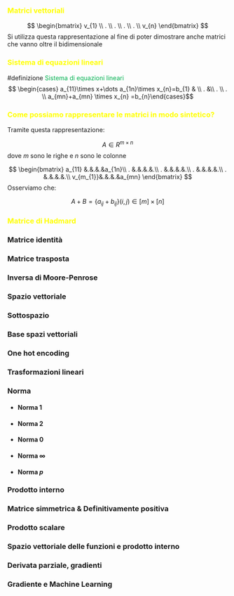 
### <font color="#ffff00">Matrici vettoriali</font>
$$
\begin{bmatrix}  
v_{1} \\  
. \\
. \\
. \\
. \\
v_{n}
\end{bmatrix}
$$
Si utilizza questa rappresentazione al fine di poter dimostrare anche matrici che vanno oltre il bidimensionale

### <font color="#ffff00">Sistema di equazioni lineari</font>

#definizione <font color="#00b050">Sistema di equazioni lineari</font>
$$ \begin{cases} a_{11}\times x+\dots a_{1n}\times x_{n}=b_{1} &  \\ . &\\ . \\ . \\ a_{mn}+a_{mn} \times x_{n} =b_{n}\end{cases}$$

### <font color="#ffff00">Come possiamo rappresentare le matrici in modo sintetico?</font>

Tramite questa rappresentazione:

$$A\in R^{m\times n}$$ dove $m$ sono le righe e $n$ sono le colonne

$$
\begin{bmatrix}  
a_{11} &.&.&.&a_{1n}\\  
. &.&.&.&.\\
. &.&.&.&.\\
. &.&.&.&.\\
. &.&.&.&.\\
v_{m_{1}}&.&.&.&a_{mn}
\end{bmatrix}
$$
Osserviamo che:

$$A+B=\{ a_{ij}+b_{ij} \}(i,j)\in[m]\times[n]$$
### <font color="#ffff00">Matrice di Hadmard</font>


### Matrice identità


### Matrice trasposta


### Inversa di Moore-Penrose


### Spazio vettoriale


### Sottospazio


### Base spazi vettoriali


### One hot encoding


### Trasformazioni lineari


### Norma

- #### Norma 1

- #### Norma 2

- #### Norma 0

- #### Norma $\infty$ 

- #### Norma $p$ 


### Prodotto interno


### Matrice simmetrica & Definitivamente positiva


### Prodotto scalare


### Spazio vettoriale delle funzioni e prodotto interno


### Derivata parziale, gradienti


### Gradiente e Machine Learning


### 